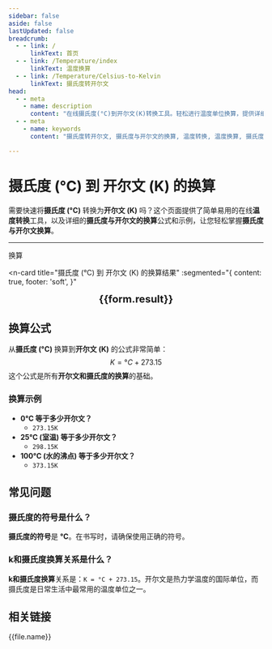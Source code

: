 ```yaml
---
sidebar: false
aside: false
lastUpdated: false
breadcrumb:
  - - link: /
      linkText: 首页
  - - link: /Temperature/index
      linkText: 温度换算
  - - link: /Temperature/Celsius-to-Kelvin
      linkText: 摄氏度转开尔文
head:
  - - meta
    - name: description
      content: "在线摄氏度(°C)到开尔文(K)转换工具。轻松进行温度单位换算，提供详细的换算公式、示例和常见问题解答，帮助您快速完成摄氏度与开尔文的转换。"
  - - meta
    - name: keywords
      content: "摄氏度转开尔文, 摄氏度与开尔文的换算, 温度转换, 温度换算, 摄氏度与开尔文换算, 摄氏度的符号, k和摄氏度换算, 开尔文和摄氏度的换算"

---
```

# 摄氏度 (°C) 到 开尔文 (K) 的换算

需要快速将**摄氏度 (°C)** 转换为**开尔文 (K)** 吗？这个页面提供了简单易用的在线**温度转换**工具，以及详细的**摄氏度与开尔文的换算**公式和示例，让您轻松掌握**摄氏度与开尔文换算**。

---
<script setup>
  const seoKey =["温度的单位","开尔文温度与摄氏温度的换算","开氏温度和摄氏温度换算公式","华氏摄氏度与摄氏度转换","摄氏度与开尔文换算","摄氏度的符号","摄氏度转华氏度","温度转换","k和摄氏度换算","华氏温度和摄氏温度换算","摄氏度英文","温度换算","温度单位","摄氏度符号 °C怎么打","摄氏度和开尔文的换算","摄氏度符号","华氏度和摄氏度的换算","温度符号","开尔文和摄氏度的换算","摄氏度和华氏度的换算","华氏度转摄氏度","摄氏度符号 °C"]
import { onMounted, reactive, inject, ref } from 'vue'
import { NButton,NForm ,NFormItem,NInput,NInputNumber,NSelect,NCard,useMessage,NGrid ,NGi  } from 'naive-ui'
import { defineClientComponent } from 'vitepress'
import { Temperature } from '../../files';

const convert = inject('convert')

const form = reactive({
  number: null,
  result: '暂无结果',
})

const convertHandler = () => {
  if (form.number !== null && !isNaN(form.number)) {
    const convertedValue = parseFloat(form.number) + 273.15
    form.result = `${form.number}°C = ${convertedValue.toFixed(2)}K`
  } else {
    form.result = '请输入有效的数值。'
  }
}
</script>

<n-form size="large" :model="form">
  <n-form-item label="摄氏度 (°C)">
    <n-input-number v-model:value="form.number" placeholder="输入摄氏度" style="width: 100%" />
  </n-form-item>
  <n-form-item>
    <n-button type="info" @click="convertHandler" block>换算</n-button>
  </n-form-item>

</n-form>

<n-card
  title="摄氏度 (°C) 到 开尔文 (K) 的换算结果"
  :segmented="{
    content: true,
    footer: 'soft',
  }"
>
  <div  style="text-align:center;font-size:20px;">
    <strong>{{form.result}}</strong>
  </div>
  <template #footer>
    <div>
      <span>使用我们的工具，快速进行摄氏度到开尔文的转换！</span>
    </div>
  </template>

</n-card>

## 换算公式

从**摄氏度 (°C)** 换算到**开尔文 (K)** 的公式非常简单：
$$ K = °C + 273.15 $$
这个公式是所有**开尔文和摄氏度的换算**的基础。

### 换算示例
- **0°C 等于多少开尔文？**
  - `273.15K`
- **25°C (室温) 等于多少开尔文？**
  - `298.15K`
- **100°C (水的沸点) 等于多少开尔文？**
  - `373.15K`

## 常见问题

### 摄氏度的符号是什么？
**摄氏度的符号**是 **°C**。在书写时，请确保使用正确的符号。

### k和摄氏度换算关系是什么？
**k和摄氏度换算**关系是：`K = °C + 273.15`。开尔文是热力学温度的国际单位，而摄氏度是日常生活中最常用的温度单位之一。

## 相关链接
<n-grid x-gap="12" :cols="2">
  <n-gi v-for="(file, index) in Temperature" :key="index">
    <n-button
      text
      tag="a"
      :href="file.path"
      type="info"
    >
      {{file.name}}
    </n-button>
  </n-gi>

</n-grid>